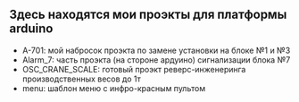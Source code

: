 ## Здесь находятся мои проэкты для платформы arduino  
* А-701: мой набросок проэкта по замене установки на блоке №1 и №3  
* Alarm_7: часть проэкта (на стороне ардуино) сигнализации блока №7  
* OSC_CRANE_SCALE: готовый проэкт реверс-инженеринга производственных весов до 1т  
* menu: шаблон меню с инфро-красным пультом  
